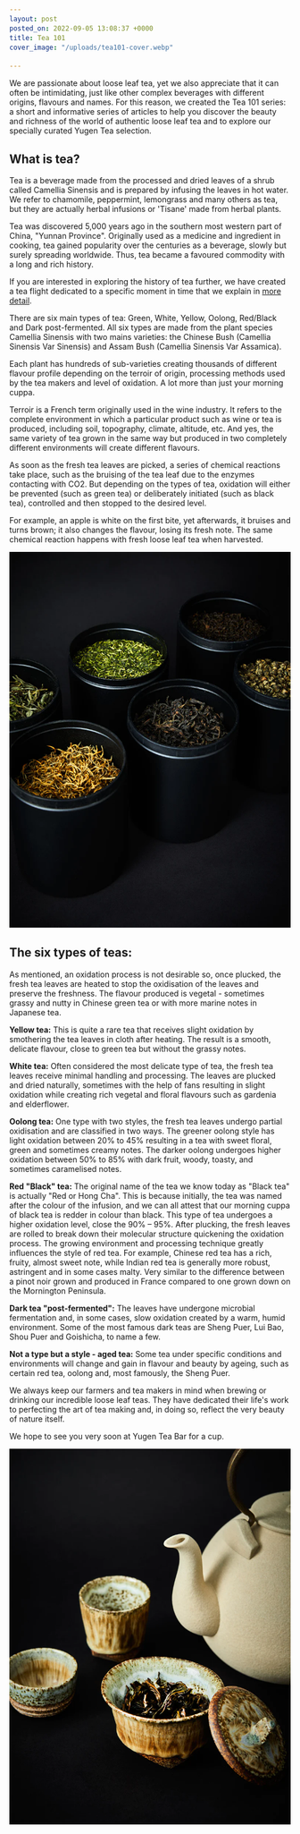 ```yaml
---
layout: post
posted_on: 2022-09-05 13:08:37 +0000
title: Tea 101
cover_image: "/uploads/tea101-cover.webp"

---
```

We are passionate about loose leaf tea, yet we also appreciate that it can often be intimidating, just like other complex beverages with different origins, flavours and names. For this reason, we created the Tea 101 series: a short and informative series of articles to help you discover the beauty and richness of the world of authentic loose leaf tea and to explore our specially curated Yugen Tea selection.

## What is tea?

Tea is a beverage made from the processed and dried leaves of a shrub called Camellia Sinensis and is prepared by infusing the leaves in hot water. We refer to chamomile, peppermint, lemongrass and many others as tea, but they are actually herbal infusions or 'Tisane' made from herbal plants.

Tea was discovered 5,000 years ago in the southern most western part of China, "Yunnan Province". Originally used as a medicine and ingredient in cooking, tea gained popularity over the centuries as a beverage, slowly but surely spreading worldwide. Thus, tea became a favoured commodity with a long and rich history.

If you are interested in exploring the history of tea further, we have created a tea flight dedicated to a specific moment in time that we explain in [more detail](https://yugenteabar.com.au/pages/day-offering).

There are six main types of tea: Green, White, Yellow, Oolong, Red/Black and Dark post-fermented. All six types are made from the plant species Camellia Sinensis with two mains varieties: the Chinese Bush (Camellia Sinensis Var Sinensis) and Assam Bush (Camellia Sinensis Var Assamica).

Each plant has hundreds of sub-varieties creating thousands of different flavour profile depending on the terroir of origin, processing methods used by the tea makers and level of oxidation. A lot more than just your morning cuppa.

Terroir is a French term originally used in the wine industry. It refers to the complete environment in which a particular product such as wine or tea is produced, including soil, topography, climate, altitude, etc. And yes, the same variety of tea grown in the same way but produced in two completely different environments will create different flavours.

As soon as the fresh tea leaves are picked, a series of chemical reactions take place, such as the bruising of the tea leaf due to the enzymes contacting with CO2. But depending on the types of tea, oxidation will either be prevented (such as green tea) or deliberately initiated (such as black tea), controlled and then stopped to the desired level. 

For example, an apple is white on the first bite, yet afterwards, it bruises and turns brown; it also changes the flavour, losing its fresh note. The same chemical reaction happens with fresh loose leaf tea when harvested.

![](/uploads/tea101.webp)

## The six types of teas:

As mentioned, an oxidation process is not desirable so, once plucked, the fresh tea leaves are heated to stop the oxidisation of the leaves and preserve the freshness. The flavour produced is vegetal - sometimes grassy and nutty in Chinese green tea or with more marine notes in Japanese tea.

**Yellow tea:** This is quite a rare tea that receives slight oxidation by smothering the tea leaves in cloth after heating. The result is a smooth, delicate flavour, close to green tea but without the grassy notes.

**White tea:** Often considered the most delicate type of tea, the fresh tea leaves receive minimal handling and processing. The leaves are plucked and dried naturally, sometimes with the help of fans resulting in slight oxidation while creating rich vegetal and floral flavours such as gardenia and elderflower.

**Oolong tea:** One type with two styles, the fresh tea leaves undergo partial oxidisation and are classified in two ways. The greener oolong style has light oxidation between 20% to 45% resulting in a tea with sweet floral, green and sometimes creamy notes. The darker oolong undergoes higher oxidation between 50% to 85% with dark fruit, woody, toasty, and sometimes caramelised notes.

**Red "Black" tea:** The original name of the tea we know today as "Black tea" is actually "Red or Hong Cha". This is because initially, the tea was named after the colour of the infusion, and we can all attest that our morning cuppa of black tea is redder in colour than black. This type of tea undergoes a higher oxidation level, close the 90% – 95%. After plucking, the fresh leaves are rolled to break down their molecular structure quickening the oxidation process. The growing environment and processing technique greatly influences the style of red tea. For example, Chinese red tea has a rich, fruity, almost sweet note, while Indian red tea is generally more robust, astringent and in some cases malty. Very similar to the difference between a pinot noir grown and produced in France compared to one grown down on the Mornington Peninsula.

**Dark tea "post-fermented":** The leaves have undergone microbial fermentation and, in some cases, slow oxidation created by a warm, humid environment. Some of the most famous dark teas are Sheng Puer, Lui Bao, Shou Puer and Goishicha, to name a few.

**Not a type but a style - aged tea:** Some tea under specific conditions and environments will change and gain in flavour and beauty by ageing, such as certain red tea, oolong and, most famously, the Sheng Puer.

We always keep our farmers and tea makers in mind when brewing or drinking our incredible loose leaf teas. They have dedicated their life's work to perfecting the art of tea making and, in doing so, reflect the very beauty of nature itself.

We hope to see you very soon at Yugen Tea Bar for a cup.

![](/uploads/tea101-2.webp)